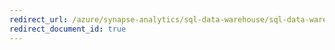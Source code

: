 ```yaml
---
redirect_url: /azure/synapse-analytics/sql-data-warehouse/sql-data-warehouse-develop-ctas
redirect_document_id: true
---
```

